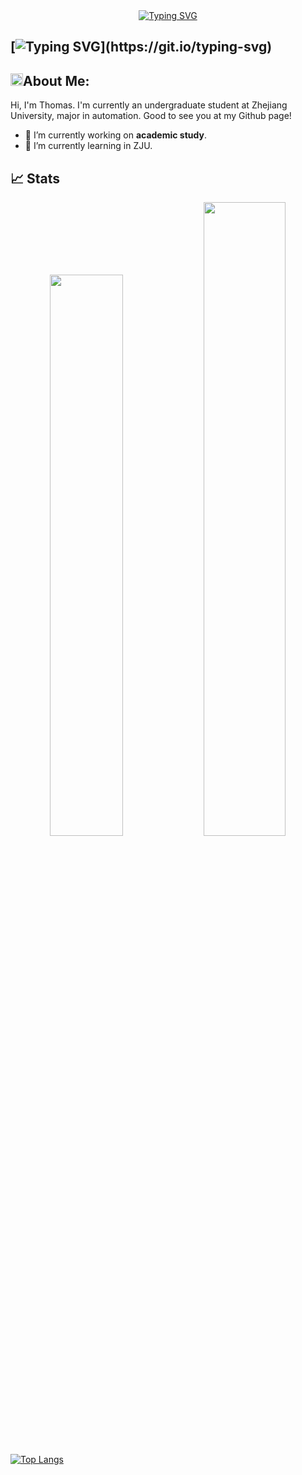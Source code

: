 <div align="center">
<a href="https://git.io/typing-svg"><img src="https://readme-typing-svg.herokuapp.com?font=Fira+Code&weight=600&size=35&pause=1000&color=000000&width=650&height=80&lines=Hello%F0%9F%91%8B%2C+I'm+Thomas+%F0%9F%8E%AF%EF%B8%8F%F0%9F%9A%80%EF%B8%8F" alt="Typing SVG" /></a>
</div>

## [![Typing SVG](https://readme-typing-svg.demolab.com?font=Fira+Code&pause=1000&width=435&lines=Hi+++I++++am++++Thomas!)](https://git.io/typing-svg)
## <img src="https://media.giphy.com/media/WUlplcMpOCEmTGBtBW/giphy.gif" width="20">**About Me:**

Hi, I'm Thomas. I'm currently an undergraduate student at Zhejiang University, major in automation. Good to see you at my Github page!

- 🔭 I’m currently working on **academic study**.
- 🌱 I’m currently learning in ZJU.

## 📈 Stats

<p align="center"> 
  <img width="48%" src="https://github-readme-stats.vercel.app/api?username=Thomas-Bob&show_icons=true&theme=tokyonight" />
  <img width="51%" src="https://github-readme-streak-stats.herokuapp.com/?user=Thomas-Bob&theme=tokyonight" />
</p>

[![Top Langs](https://github-readme-stats.vercel.app/api/top-langs/?username=Thomas-Bob)](https://github.com/anuraghazra/github-readme-stats)
